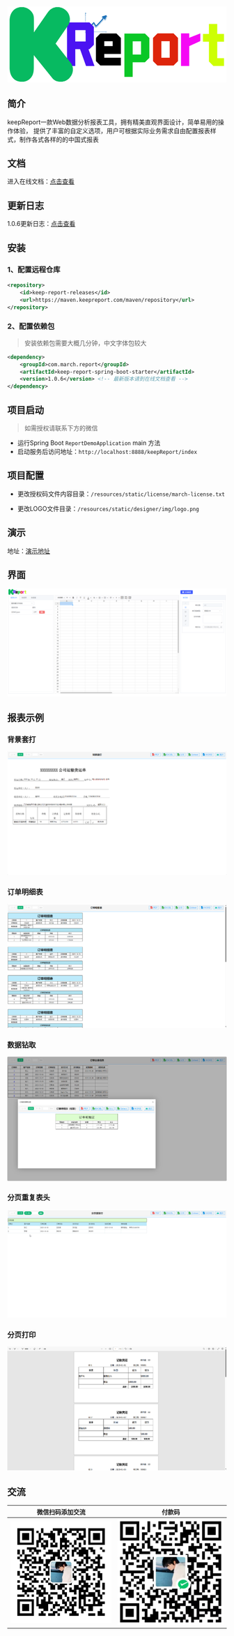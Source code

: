 ![LOGO](/images/logo.png)

## 简介
keepReport一款Web数据分析报表工具，拥有精美直观界面设计，简单易用的操作体验，
提供了丰富的自定义选项，用户可根据实际业务需求自由配置报表样式，制作各式各样的的中国式报表

## 文档

进入在线文档：[点击查看](https://www.keepreport.com/)

## 更新日志
1.0.6更新日志：[点击查看](https://www.keepreport.com/zn/guide/%E5%BC%80%E5%8F%91%E8%AE%A1%E5%88%92/1.0.6.html)

## 安装

### 1、配置远程仓库
```xml
<repository>
    <id>keep-report-releases</id>
    <url>https://maven.keepreport.com/maven/repository</url>
</repository>
```

### 2、配置依赖包
> 安装依赖包需要大概几分钟，中文字体包较大

```xml
<dependency>
    <groupId>com.march.report</groupId>
    <artifactId>keep-report-spring-boot-starter</artifactId>
    <version>1.0.6</version> <!-- 最新版本请到在线文档查看 -->
</dependency>
```

## 项目启动

> 如需授权请联系下方的微信

- 运行Spring Boot `ReportDemoApplication` main 方法
- 启动服务后访问地址：`http://localhost:8888/keepReport/index`

## 项目配置

- 更改授权码文件内容目录：`/resources/static/license/march-license.txt`

- 更改LOGO文件目录：`/resources/static/designer/img/logo.png`

## 演示
地址：[演示地址](http://demo.keepreport.com/keepReport/keepReport)

## 界面
![img.png](/images/img.png)

## 报表示例

### 背景套打
![背景套打](/images/bgImgReport.png)

### 订单明细表
![订单明细表](/images/orderDetails.png)

### 数据钻取
![数据钻取](/images/dataDrilling.png)

### 分页重复表头
![重复表头](/images/repeatHeader.png)

### 分页打印
![分页打印](/images/ledgerPrint.png)


## 交流
| 微信扫码添加交流                  | 付款码                          |
|---------------------------|------------------------------|
| ![输入图片说明](/images/wx.png) | ![输入图片说明](/images/wxpay.png) |
